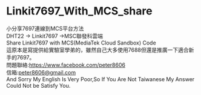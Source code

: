 # Linkit7697_With_MCS_share
小分享7697連線到MCS平台方法<br>
DHT22 -> Linkit7697 ->MSC聯發科雲端<br>
Share Linkit7697 with MCS(MediaTek Cloud Sandbox) Code<br>
這原本是寫提供給實驗室學弟的，雖然自己大多使用7688但還是推廣一下適合新手的7697。<br>
問題聯絡:https://www.facebook.com/peter8606<br>
信箱:peter8606@gmail.com<br>
And Sorry My English Is Very Poor,So If You Are Not Taiwanese My Answer Could Not be Satisfy You.<br>
